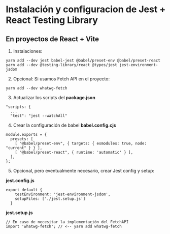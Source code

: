 # Instalación y configuracion de Jest + React Testing Library
## En proyectos de React + Vite

1. Instalaciones:
```
yarn add --dev jest babel-jest @babel/preset-env @babel/preset-react 
yarn add --dev @testing-library/react @types/jest jest-environment-jsdom

```

2. Opcional: Si usamos Fetch API en el proyecto:
```
yarn add --dev whatwg-fetch

```

3. Actualizar los scripts del __package.json__
```
"scripts: {
  ...
  "test": "jest --watchAll"

```

4. Crear la configuración de babel __babel.config.cjs__
```
module.exports = {
  presets: [
    [ "@babel/preset-env", { targets: { esmodules: true, node: "current" } } ],
    [ "@babel/preset-react", { runtime: 'automatic' } ],
  ],
};

```

5. Opcional, pero eventualmente necesario, crear Jest config y setup:

__jest.config.js__
```
export default {
    testEnvironment: 'jest-environment-jsdom',
    setupFiles: ['./jest.setup.js']
  }

```

__jest.setup.js__
```
// En caso de necesitar la implementación del FetchAPI
import 'whatwg-fetch'; // <-- yarn add whatwg-fetch

```

